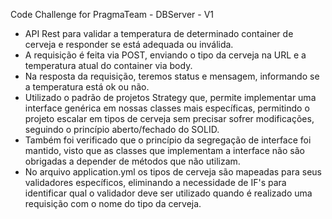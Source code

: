 Code Challenge for PragmaTeam - DBServer - V1

- API Rest para validar a temperatura de determinado container de cerveja e responder se está adequada ou inválida. 
- A requisição é feita via POST, enviando o tipo da cerveja na URL e a temperatura atual do container via body. 
- Na resposta da requisição, teremos status e mensagem, informando se a temperatura está ok ou não. 
- Utilizado o padrão de projetos Strategy que, permite implementar uma interface genérica em nossas classes mais específicas, permitindo o projeto 
escalar em tipos de cerveja sem precisar sofrer modificações, seguindo o princípio aberto/fechado do SOLID. 
- Também foi verificado que o princípio da segregação de interface foi mantido, visto que as classes que implementam a interface não são obrigadas a depender de métodos que 
não utilizam. 
- No arquivo application.yml os tipos de cerveja são mapeadas para seus validadores específicos, eliminando a necessidade de 
IF's para identificar qual o validador deve ser utilizado quando é realizado uma requisição com o nome do tipo da cerveja.
